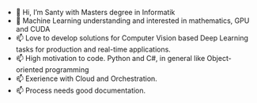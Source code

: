 - 👋 Hi, I’m Santy with Masters degree in Informatik
- 👀 Machine Learning understanding and interested in mathematics, GPU and CUDA
- 📫 Love to develop solutions for Computer Vision based Deep Learning tasks for production and real-time applications.
- 📫 High motivation to code. Python and C#, in general like Object-oriented programming
- 📫 Exerience with Cloud and Orchestration.
- 📫 Process needs good documentation.

<!---
SantySan7/SantySan7 is a ✨ special ✨ repository because its `README.md` (this file) appears on your GitHub profile.
You can click the Preview link to take a look at your changes.
--->
